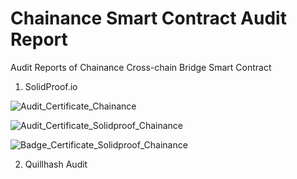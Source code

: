 # Chainance Smart Contract Audit Report

Audit Reports of Chainance Cross-chain Bridge Smart Contract

1. SolidProof.io

![Audit_Certificate_Chainance](https://user-images.githubusercontent.com/65547777/158104546-e99a9294-4b80-4d0a-b1fd-f86b9623f6ba.png)

![Audit_Certificate_Solidproof_Chainance](https://user-images.githubusercontent.com/65547777/158104717-16c71312-534a-4ae1-902f-98cf5782d0b3.png)

![Badge_Certificate_Solidproof_Chainance](https://user-images.githubusercontent.com/65547777/158104723-72af0aea-fabf-412c-bdc1-efd945c6e9bb.png)

2. Quillhash Audit
